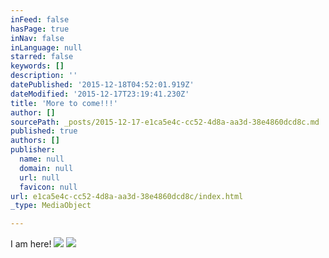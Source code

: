 ```yaml
---
inFeed: false
hasPage: true
inNav: false
inLanguage: null
starred: false
keywords: []
description: ''
datePublished: '2015-12-18T04:52:01.919Z'
dateModified: '2015-12-17T23:19:41.230Z'
title: 'More to come!!!'
author: []
sourcePath: _posts/2015-12-17-e1ca5e4c-cc52-4d8a-aa3d-38e4860dcd8c.md
published: true
authors: []
publisher:
  name: null
  domain: null
  url: null
  favicon: null
url: e1ca5e4c-cc52-4d8a-aa3d-38e4860dcd8c/index.html
_type: MediaObject

---
```

I am here!
![](https://s3-us-west-2.amazonaws.com/the-grid-img/p/6cea74c84edb4df853e113bf4f0483e56c511b44.jpg)
![](https://the-grid-user-content.s3-us-west-2.amazonaws.com/f48c3048-87f5-4ade-be22-766c7cf93475.png)